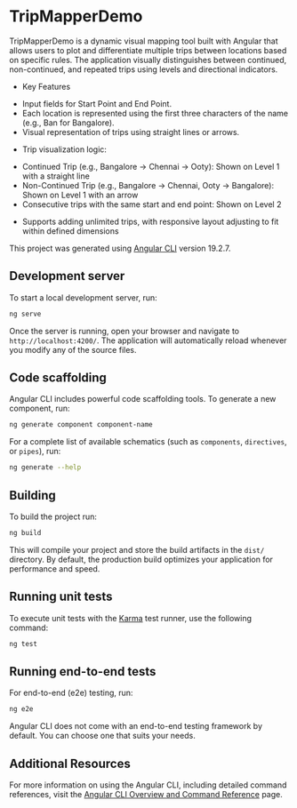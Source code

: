 # TripMapperDemo
TripMapperDemo is a dynamic visual mapping tool built with Angular that allows users to plot and differentiate multiple trips between locations based on specific rules. The application visually distinguishes between continued, non-continued, and repeated trips using levels and directional indicators.
* Key Features
- Input fields for Start Point and End Point.
- Each location is represented using the first three characters of the name (e.g., Ban for Bangalore).
- Visual representation of trips using straight lines or arrows.

* Trip visualization logic:
- Continued Trip (e.g., Bangalore → Chennai → Ooty): Shown on Level 1 with a straight line
- Non-Continued Trip (e.g., Bangalore → Chennai, Ooty → Bangalore): Shown on Level 1 with an arrow
- Consecutive trips with the same start and end point: Shown on Level 2

* Supports adding unlimited trips, with responsive layout adjusting to fit within defined dimensions

This project was generated using [Angular CLI](https://github.com/angular/angular-cli) version 19.2.7.

## Development server

To start a local development server, run:

```bash
ng serve
```

Once the server is running, open your browser and navigate to `http://localhost:4200/`. The application will automatically reload whenever you modify any of the source files.

## Code scaffolding

Angular CLI includes powerful code scaffolding tools. To generate a new component, run:

```bash
ng generate component component-name
```

For a complete list of available schematics (such as `components`, `directives`, or `pipes`), run:

```bash
ng generate --help
```

## Building

To build the project run:

```bash
ng build
```

This will compile your project and store the build artifacts in the `dist/` directory. By default, the production build optimizes your application for performance and speed.

## Running unit tests

To execute unit tests with the [Karma](https://karma-runner.github.io) test runner, use the following command:

```bash
ng test
```

## Running end-to-end tests

For end-to-end (e2e) testing, run:

```bash
ng e2e
```

Angular CLI does not come with an end-to-end testing framework by default. You can choose one that suits your needs.

## Additional Resources

For more information on using the Angular CLI, including detailed command references, visit the [Angular CLI Overview and Command Reference](https://angular.dev/tools/cli) page.
